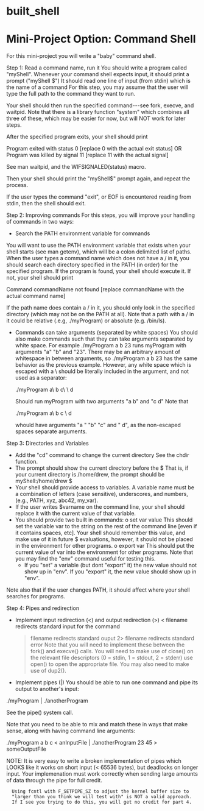# built_shell
Mini-Project Option: Command Shell
==================================

For this mini-project you will write a "baby" command shell.

Step 1: Read a command name, run it
  You should write a program called "myShell".
  Whenever your command shell expects input, it should print a prompt ("myShell $")
  It should read one line of input (from stdin) which is the name of a command
  For this step, you may assume that the user will type the full path to the command
  they want to run.

  Your shell should then run the specified command---see fork, execve, and waitpid.
  Note that there is a library function "system" which combines all three of these,
  which may be easier for now, but will NOT work for later steps.

  After the specified program exits, your shell should print

  Program exited with status 0
  [replace 0 with the actual exit status]
  OR
  Program was killed by signal 11
  [replace 11 with the actual signal]

  See man waitpid, and the WIFSIGNALED(status) macro.

  Then your shell should print the "myShell$" prompt again, and repeat the process.

  If the user types the command "exit", or EOF is encountered reading from stdin, then
  the shell should exit.

Step 2: Improving commands
  For this steps, you will improve your handling of commands in two ways:
  - Search the PATH environment variable for commands

  You will want to use the PATH environment variable that exists when
  your shell starts (see man getenv), which will be a colon delimited
  list of paths.  When the user types a command name which does not
  have a / in it, you should search each directory specified in the PATH
  (in order) for the specified program.  If the program is found, your shell
  should execute it.  If not, your shell should print

  Command commandName not found
  [replace commandName with the actual command name]

  If the path name does contain a / in it, you should only look in the specified
  directory (which may not be on the PATH at all).  Note that a path with
  a / in it could be relative (.e.g, ./myProgram) or absolute (e.g. /bin/ls).

  - Commands can take arguments (separated by white spaces)
   You should also make commands such that they can take arguments separated
   by white space.  For example
     ./myProgram a b 23
   runs myProgram with arguments "a"  "b" and "23".  There may be an arbitrary
   amount of whitespace in between arguments, so 
     ./myProgram         a               b     23
   has the same behavior as the previous example.  However, any white space
   which is escaped with a \ should be literally included in the argument, and
   not used as a separator:

    ./myProgram  a\ b c\ \ d

    Should run myProgram with two arguments "a b" and "c  d"  Note that

     ./myProgram a\  b c \ d

     whould have arguments "a " "b" "c" and " d", as the non-escaped spaces
     separate arguments.


Step 3: Directories and Variables
  - Add the "cd" command to change the current directory
    See the chdir function.
  - The prompt should show the current directory before the $
    That is, if your current directory is /home/drew, the prompt should be
    myShell:/home/drew $
  - Your shell should provide access to variables. A variable name
    must be a combination of letters (case sensitive), underscores,
    and numbers, (e.g., PATH, xyz, abc42, my_var).
  - If the user writes $varname on the command line, your shell should
    replace it with the current value of that variable.
  - You should provide two built in commands:
      o set var value
        This should set the variable var to the string on the rest of the command
        line [even if it contains spaces, etc].   Your shell should remember
        this value, and make use of it in future $ evaluations, however,
        it should not be placed in the environment for other programs.
      o export var
        This should put the current value of var into the environment for other programs.
   Note that you may find the "env" command useful for testing this.
     - If you "set" a variable (but dont "export" it) the new value should
       not show up in "env".  If you "export" it, the new value should show up in "env".

   Note also that if the user changes PATH, it should affect where your shell
   searches for programs.

Step 4: Pipes and redirection
  - Implement input redirection (<) and output redirection (>)
     < filename   redirects standard input for the command
     > filename   redirects standard ouput
     2> filename  redirects standard error
   Note that you will need to implement these between the fork()
   and execve() calls.  You will need to make use of close()
   on the relevant file descriptors (0 = stdin, 1 = stdout, 2 = stderr)
   use open() to open the appropriate file.  You may also need to make
   use of dup2().

  - Implement pipes (|)
   You should be able to run one command and pipe its output to another's input:

   ./myProgram | ./anotherProgram

   See the pipe() system call.

Note that you need to be able to mix and match these in ways that make sense,
along with having command line arguments:

   ./myProgram a b c < anInputFile | ./anotherProgram 23 45 > someOutputFile

NOTE: It is very easy to write a broken implementation of pipes which LOOKS like
      it works on  short input (< 65536 bytes), but deadlocks on longer
      input.   Your implemenation must work correctly when sending large
      amounts of data through the pipe for full credit.

      Using fcntl with F_SETPIPE_SZ to adjust the kernel buffer size to
      "larger than you think we will test with" is NOT a valid approach.
      If I see you trying to do this, you will get no credit for part 4.



